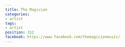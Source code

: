 ```yaml
---
title: The Magician
categories:
- artist
tags:
- artist
position: 312
facebook: https://www.facebook.com/themagicianmusic/
---
```


